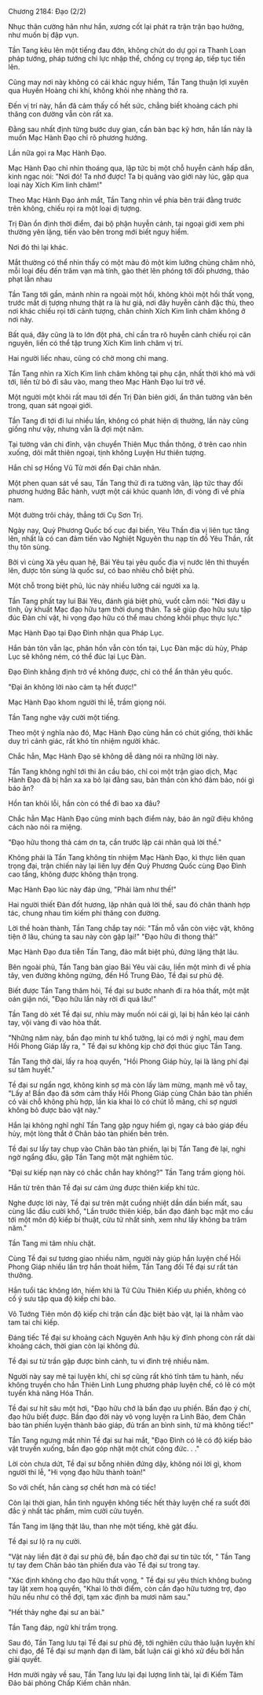




Chương 2184: Đạo (2/2)


Nhục thân cường hãn như hắn, xương cốt lại phát ra trận trận bạo hưởng, như muốn bị đập vụn.

Tần Tang kêu lên một tiếng đau đớn, không chút do dự gọi ra Thanh Loan pháp tướng, pháp tướng chi lực nhập thể, chống cự trọng áp, tiếp tục tiến lên.

Cũng may nơi này không có cái khác nguy hiểm, Tần Tang thuận lợi xuyên qua Huyền Hoàng chi khí, không khỏi nhẹ nhàng thở ra.

Đến vị trí này, hắn đã cảm thấy cố hết sức, chẳng biết khoảng cách phi thăng con đường vẫn còn rất xa.

Đằng sau nhất định từng bước duy gian, cần bàn bạc kỹ hơn, hắn lần này là muốn Mạc Hành Đạo chỉ rõ phương hướng.

Lần nữa gọi ra Mạc Hành Đạo.

Mạc Hành Đạo chỉ nhìn thoáng qua, lập tức bị một chỗ huyễn cảnh hấp dẫn, kinh ngạc nói: "Nơi đó! Ta nhớ được! Ta bị quăng vào giới này lúc, gặp qua loại này Xích Kim linh châm!"

Theo Mạc Hành Đạo ánh mắt, Tần Tang nhìn về phía bên trái đằng trước trên không, chiếu rọi ra một loại dị tượng.

Trị Đàn ổn định thời điểm, đại bộ phận huyễn cảnh, tại ngoại giới xem phi thường yên lặng, tiến vào bên trong mới biết nguy hiểm.

Nơi đó thì lại khác.

Mắt thường có thể nhìn thấy có một màu đỏ một kim lưỡng chủng châm nhỏ, mỗi loại đều đến trăm vạn mà tính, gào thét lên phóng tới đối phương, thảo phạt lẫn nhau

Tần Tang tới gần, mảnh nhìn ra ngoài một hồi, không khỏi một hồi thất vọng, trước mắt dị tượng nhưng thật ra là hư giả, nơi đây huyễn cảnh đặc thù, theo nơi khác chiếu rọi tới cảnh tượng, chân chính Xích Kim linh châm không ở nơi này.

Bất quá, đây cũng là to lớn đột phá, chỉ cần tra rõ huyễn cảnh chiếu rọi căn nguyên, liền có thể tập trung Xích Kim linh châm vị trí.

Hai người liếc nhau, cũng có chờ mong chi mang.

Tần Tang nhìn ra Xích Kim linh châm không tại phụ cận, nhất thời khó mà với tới, liền từ bỏ đi sâu vào, mang theo Mạc Hành Đạo lui trở về.

Một người một khôi rất mau tới đến Trị Đàn biên giới, ẩn thân tường vân bên trong, quan sát ngoại giới.

Tần Tang đi tới đi lui nhiều lần, không có phát hiện dị thường, lần này cũng giống như vậy, nhưng vẫn là đợi một năm.

Tại tường vân chi đỉnh, vận chuyển Thiên Mục thần thông, ở trên cao nhìn xuống, dõi mắt thiên ngoại, tịnh không Luyện Hư thiên tượng.

Hắn chỉ sợ Hồng Vũ Tử mời đến Đại chân nhân.

Một phen quan sát về sau, Tần Tang thử đi ra tường vân, lập tức thay đổi phương hướng Bắc hành, vượt một cái khúc quanh lớn, đi vòng đi về phía nam.

Một đường trôi chảy, thẳng tới Cụ Sơn Trị.

Ngày nay, Quỷ Phương Quốc bố cục đại biến, Yêu Thần địa vị liên tục tăng lên, nhất là có can đảm tiến vào Nghiệt Nguyên thu nạp tín đồ Yêu Thần, rất thụ tôn sùng.

Bởi vì cùng Xà yêu quan hệ, Bái Yêu tại yêu quốc địa vị nước lên thì thuyền lên, được tôn sùng là quốc sư, có bao nhiêu chỗ biệt phủ.

Một chỗ trong biệt phủ, lúc này nhiều lưỡng cái người xa lạ.

Tần Tang phất tay lui Bái Yêu, đánh giá biệt phủ, vuốt cằm nói: "Nơi đây u tĩnh, ủy khuất Mạc đạo hữu tạm thời dung thân. Ta sẽ giúp đạo hữu sưu tập đúc Đàn chi vật, hi vọng đạo hữu có thể mau chóng khôi phục thực lực."

Mạc Hành Đạo tại Đạo Đình nhận qua Pháp Lục.

Hắn bản tôn vẫn lạc, phân hồn vẫn còn tồn tại, Lục Đàn mặc dù hủy, Pháp Lục sẽ không ném, có thể đúc lại Lục Đàn.

Đạo Đình khẳng định trở về không được, chỉ có thể ẩn thân yêu quốc.

"Đại ân không lời nào cảm tạ hết được!"

Mạc Hành Đạo khom người thi lễ, trầm giọng nói.

Tần Tang nghe vậy cười một tiếng.

Theo một ý nghĩa nào đó, Mạc Hành Đạo cùng hắn có chút giống, thời khắc duy trì cảnh giác, rất khó tín nhiệm người khác.

Chắc hẳn, Mạc Hành Đạo sẽ không dễ dàng nói ra những lời này.

Tần Tang không nghĩ tới thi ân cầu báo, chỉ coi một trận giao dịch, Mạc Hành Đạo đã bị hắn xa xa bỏ lại đằng sau, bản thân còn khó đảm bảo, nói gì báo ân?

Hồn tan khôi lỗi, hắn còn có thể đi bao xa đâu?

Chắc hẳn Mạc Hành Đạo cũng minh bạch điểm này, báo ân ngữ điệu không cách nào nói ra miệng.

"Đạo hữu thong thả cám ơn ta, cần trước lập cái nhân quả lời thề."

Không phải là Tần Tang không tín nhiệm Mạc Hành Đạo, kì thực liên quan trọng đại, trận chiến này lại liên lụy đến Quỷ Phương Quốc cùng Đạo Đình cao tầng, không được không thận trọng.

Mạc Hành Đạo lúc này đáp ứng, "Phải làm như thế!"

Hai người thiết Đàn đốt hương, lập nhân quả lời thề, sau đó chân thành hợp tác, chung nhau tìm kiếm phi thăng con đường.

Lời thề hoàn thành, Tần Tang chắp tay nói: "Tần mỗ vẫn còn việc vặt, không tiện ở lâu, chúng ta sau này còn gặp lại!" "Đạo hữu đi thong thả!"

Mạc Hành Đạo đưa tiễn Tần Tang, đảo mắt biệt phủ, đứng lặng thật lâu.

Bên ngoài phủ, Tần Tang bàn giao Bái Yêu vài câu, liền một mình đi về phía tây, ven đường không ngừng, đến Hồ Trung Đảo, Tề đại sư phủ đệ.

Biết được Tần Tang thăm hỏi, Tề đại sư bước nhanh đi ra hỏa thất, một mặt oán giận nói, "Đạo hữu lần này rời đi quá lâu!"

Tần Tang dò xét Tề đại sư, nhíu mày muốn nói cái gì, lại bị hắn kéo lại cánh tay, vội vàng đi vào hỏa thất.

"Những năm này, bần đạo minh tư khổ tưởng, lại có mới ý nghĩ, mau đem Hồi Phong Giáp lấy ra, " Tề đại sư không kịp chờ đợi thúc giục Tần Tang.

Tần Tang thở dài, lấy ra hoạ quyển, "Hồi Phong Giáp hủy, lại là lãng phí đại sư tâm huyết."

Tề đại sư ngẩn ngơ, không kinh sợ mà còn lấy làm mừng, mạnh mẽ vỗ tay, "Lấy a! Bần đạo đã sớm cảm thấy Hồi Phong Giáp cùng Chân bảo tàn phiến có vài chỗ không phù hợp, lần kia khai lò có chút lỗ mãng, chỉ sợ ngươi không bỏ được bảo vật này."

Hắn lại không nghĩ nghĩ Tần Tang gặp nguy hiểm gì, ngay cả bảo giáp đều hủy, một lòng thắt ở Chân bảo tàn phiến bên trên.

Tề đại sư lấy tay chụp vào Chân bảo tàn phiến, lại bị Tần Tang đè lại, nghi ngờ ngẩng đầu, gặp Tần Tang một mặt nghiêm túc.

"Đại sư kiếp nạn này có chắc chắn hay không?" Tần Tang trầm giọng hỏi.

Hắn từ trên thân Tề đại sư cảm ứng được thiên kiếp khí tức.

Nghe được lời này, Tề đại sư trên mặt cuồng nhiệt dần dần biến mất, sau cùng lắc đầu cười khổ, "Lần trước thiên kiếp, bần đạo đánh bạc mặt mo cầu tới một môn độ kiếp bí thuật, cửu tử nhất sinh, xem như lấy không ba trăm năm."

Tần Tang mi tâm nhíu chặt.

Cùng Tề đại sư tương giao nhiều năm, người này giúp hắn luyện chế Hồi Phong Giáp nhiều lần trợ hắn thoát hiểm, Tần Tang đối Tề đại sư rất tán thưởng.

Hắn tuổi tác không lớn, hiếm khi là Tứ Cửu Thiên Kiếp ưu phiền, không có cố ý sưu tập qua độ kiếp chi bảo.

Vô Tướng Tiên môn độ kiếp chi trận cần đặc biệt bảo vật, lại là nhằm vào tam tai chi kiếp.

Đáng tiếc Tề đại sư khoảng cách Nguyên Anh hậu kỳ đỉnh phong còn rất dài khoảng cách, thời gian còn lại không đủ.

Tề đại sư từ trần gặp được bình cảnh, tu vi đình trệ nhiều năm.

Người này say mê tại luyện khí, chỉ sợ cũng rất khó tĩnh tâm tu hành, nếu không truyền cho hắn Thiên Linh Lung phương pháp luyện chế, có lẽ có một tuyến khả năng Hóa Thần.

Tề đại sư hít sâu một hơi, "Đạo hữu chớ là bần đạo ưu phiền. Bần đạo ý chí, đạo hữu biết được. Bần đạo đời này vô vọng luyện ra Linh Bảo, đem Chân bảo tàn phiến luyện thành bảo giáp, đủ trấn an bình sinh, tử mà không tiếc!"

Tần Tang ngưng mắt nhìn Tề đại sư hai mắt, "Đạo Đình có lẽ có độ kiếp bảo vật truyền xuống, bần đạo góp nhặt một chút công đức. . ."

Lời còn chưa dứt, Tề đại sư bỗng nhiên đứng dậy, không nói lời gì, khom người thi lễ, "Hi vọng đạo hữu thành toàn!"

So với chết, hắn càng sợ chết hơn mà có tiếc!

Còn lại thời gian, hắn tình nguyện không tiếc hết thảy luyện chế ra suốt đời đắc ý nhất tác phẩm, mỉm cười cửu tuyền.

Tần Tang im lặng thật lâu, than nhẹ một tiếng, khẽ gật đầu.

Tề đại sư lộ ra nụ cười.

"Vật này liền đặt ở đại sư phủ đệ, bần đạo chờ đại sư tin tức tốt, " Tần Tang tự tay đem Chân bảo tàn phiến đưa vào Tề đại sư trong tay.

"Xác định không cho đạo hữu thất vọng, " Tề đại sư yêu thích không buông tay lật xem hoạ quyển, "Khai lò thời điểm, còn cần đạo hữu tương trợ, đạo hữu nếu như có thể đợi, tạm xác định ba mươi năm sau."

"Hết thảy nghe đại sư an bài."

Tần Tang đáp, ngữ khí trầm trọng.

Sau đó, Tần Tang lưu tại Tề đại sư phủ đệ, tới nghiên cứu thảo luận luyện khí chi đạo, để Tề đại sư mạnh dạn đi làm, bất luận cái gì khó xử đều bởi hắn giải quyết.

Hơn mười ngày về sau, Tần Tang lưu lại đại lượng linh tài, lại đi Kiếm Tâm Đảo bái phỏng Chấp Kiếm chân nhân.




